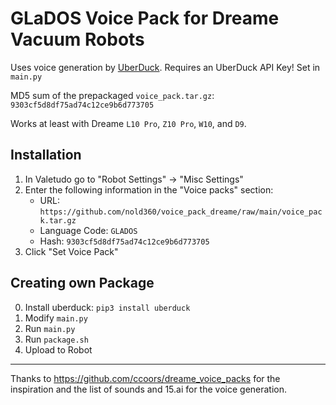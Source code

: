 # GLaDOS Voice Pack for Dreame Vacuum Robots

Uses voice generation by [UberDuck](https://uberduck.ai).
Requires an UberDuck API Key! Set in `main.py`

MD5 sum of the prepackaged `voice_pack.tar.gz`:  `9303cf5d8df75ad74c12ce9b6d773705`

Works at least with Dreame `L10 Pro`, `Z10 Pro`, `W10`, and `D9`.

## Installation

1. In Valetudo go to "Robot Settings" -> "Misc Settings"
1. Enter the following information in the "Voice packs" section:
    - URL: `https://github.com/nold360/voice_pack_dreame/raw/main/voice_pack.tar.gz`
    - Language Code: `GLADOS`
    - Hash: `9303cf5d8df75ad74c12ce9b6d773705`
1. Click "Set Voice Pack"

## Creating own Package

0. Install uberduck: `pip3 install uberduck`
1. Modify `main.py`
2. Run `main.py`
3. Run `package.sh`
4. Upload to Robot

-----
Thanks to https://github.com/ccoors/dreame_voice_packs for the inspiration and the list of sounds and 15.ai for the voice generation.
